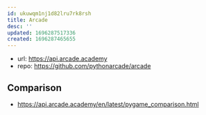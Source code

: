 ```yaml
---
id: ukuwqm1nj1d82lru7rk8rsh
title: Arcade
desc: ''
updated: 1696287517336
created: 1696287465655
---
```


- url: https://api.arcade.academy
- repo: https://github.com/pythonarcade/arcade


## Comparison 

- https://api.arcade.academy/en/latest/pygame_comparison.html
